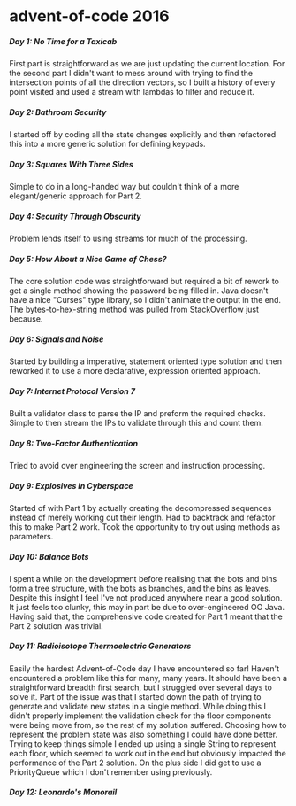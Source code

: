 # advent-of-code 2016

##### Day 1: No Time for a Taxicab
First part is straightforward as we are just updating the current location. For the second part I didn't want to mess around with
trying to find the intersection points of all the direction vectors, so I built a history of every point visited and used a stream 
with lambdas to filter and reduce it.

##### Day 2: Bathroom Security
I started off by coding all the state changes explicitly and then refactored this into a more generic solution for defining keypads. 

##### Day 3: Squares With Three Sides
Simple to do in a long-handed way but couldn't think of a more elegant/generic approach for Part 2.

##### Day 4: Security Through Obscurity
Problem lends itself to using streams for much of the processing.

##### Day 5: How About a Nice Game of Chess?
The core solution code was straightforward but required a bit of rework to get a single method showing the password being filled in. 
Java doesn't have a nice "Curses" type library, so I didn't animate the output in the end. The bytes-to-hex-string method was pulled 
from StackOverflow just because.

##### Day 6: Signals and Noise
Started by building a imperative, statement oriented type solution and then reworked it to use a more declarative, expression 
oriented approach.

##### Day 7: Internet Protocol Version 7
Built a validator class to parse the IP and preform the required checks. Simple to then stream the IPs to validate through this and 
count them.

##### Day 8: Two-Factor Authentication
Tried to avoid over engineering the screen and instruction processing.

##### Day 9: Explosives in Cyberspace
Started of with Part 1 by actually creating the decompressed sequences instead of merely working out their length. Had to backtrack
and refactor this to make Part 2 work. Took the opportunity to try out using methods as parameters.

##### Day 10: Balance Bots
I spent a while on the development before realising that the bots and bins form a tree structure, with the bots as branches, and 
the bins as leaves. Despite this insight I feel I've not produced anywhere near a good solution. It just feels too clunky, this may
in part be due to over-engineered OO Java. Having said that, the comprehensive code created for Part 1 meant that the Part 2 
solution was trivial.

##### Day 11: Radioisotope Thermoelectric Generators
Easily the hardest Advent-of-Code day I have encountered so far! Haven't encountered a problem like this for many, many years.
It should have been a straightforward breadth first search, but I struggled over several days to solve it. Part of the issue was
that I started down the path of trying to generate and validate new states in a single method. While doing this I didn't properly 
implement the validation check for the floor components were being move from, so the rest of my solution suffered. Choosing how to 
represent the problem state was also something I could have done better. Trying to keep things simple I ended up using a single 
String to represent each floor, which seemed to work out in the end but obviously impacted the performance of the Part 2 solution.
On the plus side I did get to use a PriorityQueue which I don't remember using previously.   

##### Day 12: Leonardo's Monorail
